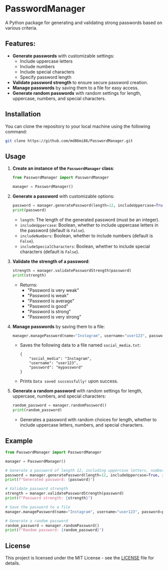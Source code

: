 
# PasswordManager

A Python package for generating and validating strong passwords based on various criteria.

## Features:
- **Generate passwords** with customizable settings:
  - Include uppercase letters
  - Include numbers
  - Include special characters
  - Specify password length
- **Validate password strength** to ensure secure password creation.
- **Manage passwords** by saving them to a file for easy access.
- **Generate random passwords** with random settings for length, uppercase, numbers, and special characters.

## Installation

You can clone the repository to your local machine using the following command:

```bash
git clone https://github.com/md86mi86/PasswordManager.git
```

## Usage

1. **Create an instance of the `PasswordManager` class**:
   ```python
   from PasswordManager import PasswordManager
   
   manager = PasswordManager()
   ```

2. **Generate a password** with customizable options:
   ```python
   password = manager.generatePassword(length=12, includeUppercase=True, includeNumbers=True, includeSpecialCharacters=True)
   print(password)
   ```

   - `length`: The length of the generated password (must be an integer).
   - `includeUppercase`: Boolean, whether to include uppercase letters in the password (default is `False`).
   - `includeNumbers`: Boolean, whether to include numbers (default is `False`).
   - `includeSpecialCharacters`: Boolean, whether to include special characters (default is `False`).

3. **Validate the strength of a password**:
   ```python
   strength = manager.validatePasswordStrength(password)
   print(strength)
   ```

   - Returns:
     - "Password is very weak"
     - "Password is weak"
     - "Password is average"
     - "Password is good"
     - "Password is strong"
     - "Password is very strong"

4. **Manage passwords** by saving them to a file:
   ```python
   manager.managePassword(name="Instagram", username="user123", password="mypassword")
   ```

   - Saves the following data to a file named `social_media.txt`:
     ```
     {
         "social_media": "Instagram",
         "username": "user123",
         "password": "mypassword"
     }
     ```
   - Prints `Data saved successfully!` upon success.

5. **Generate a random password** with random settings for length, uppercase, numbers, and special characters:
   ```python
   random_password = manager.randomPassword()
   print(random_password)
   ```

   - Generates a password with random choices for length, whether to include uppercase letters, numbers, and special characters.

## Example

```python
from PasswordManager import PasswordManager

manager = PasswordManager()

# Generate a password of length 12, including uppercase letters, numbers, and special characters
password = manager.generatePassword(length=12, includeUppercase=True, includeNumbers=True, includeSpecialCharacters=True)
print(f"Generated password: {password}")

# Validate password strength
strength = manager.validatePasswordStrength(password)
print(f"Password strength: {strength}")

# Save the password to a file
manager.managePassword(name="Instagram", username="user123", password=password)

# Generate a random password
random_password = manager.randomPassword()
print(f"Random password: {random_password}")
```

## License

This project is licensed under the MIT License - see the [LICENSE](LICENSE) file for details.
